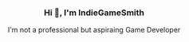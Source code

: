 <div align="center" style="background-image: url(background-size: cover; background-position: center; padding: 20px;">
    <p>
        <h3>Hi 👋, I'm IndieGameSmith</h3>
        I'm not a professional but aspiraing Game Developer
    </p>
</div>
